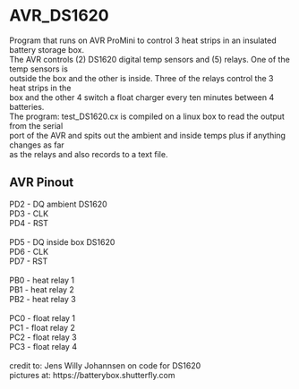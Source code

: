 <h1>AVR_DS1620</h1>
Program that runs on AVR ProMini to control 3 heat strips in an insulated battery storage box.<br />
The AVR controls (2) DS1620 digital temp sensors and (5) relays. One of the temp sensors is<br />
outside the box and the other is inside. Three of the relays control the 3 heat strips in the<br />
box and the other 4 switch a float charger every ten minutes between 4 batteries.<br />
The program: test_DS1620.cx is compiled on a linux box to read the output from the serial<br />
port of the AVR and spits out the ambient and inside temps plus if anything changes as far<br />
as the relays and also records to a text file.<br />
<h2>AVR Pinout</h2>
PD2 - DQ	ambient DS1620<br />
PD3 - CLK<br />
PD4 - RST<br />
<br />
PD5 - DQ	inside box DS1620<br />
PD6 - CLK<br />
PD7 - RST<br />
<br />
PB0 - heat relay 1<br />
PB1 - heat relay 2<br />
PB2 - heat relay 3<br />
<br />
PC0 - float relay 1<br />
PC1 - float relay 2<br />
PC2 - float relay 3<br />
PC3 - float relay 4<br />
<br />
credit to: Jens Willy Johannsen on code for DS1620<br />
pictures at: https://batterybox.shutterfly.com<br />
